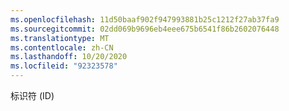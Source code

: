 ```yaml
---
ms.openlocfilehash: 11d50baaf902f947993881b25c1212f27ab37fa9
ms.sourcegitcommit: 02dd069b9696eb4eee675b6541f86b2602076448
ms.translationtype: MT
ms.contentlocale: zh-CN
ms.lasthandoff: 10/20/2020
ms.locfileid: "92323578"
---
```

标识符 (ID)
